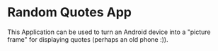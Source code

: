 Random Quotes App
=================

This Application can be used to turn an Android device into a 
"picture frame" for displaying quotes (perhaps an old phone :)).
